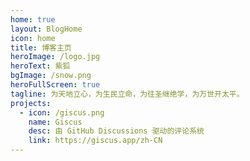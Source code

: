 ```yaml
---
home: true
layout: BlogHome
icon: home
title: 博客主页
heroImage: /logo.jpg
heroText: 紫狐
bgImage: /snow.png
heroFullScreen: true
tagline: 为天地立心，为生民立命，为往圣继绝学，为万世开太平。
projects:
  - icon: /giscus.png
    name: Giscus
    desc: 由 GitHub Discussions 驱动的评论系统
    link: https://giscus.app/zh-CN
---
```

